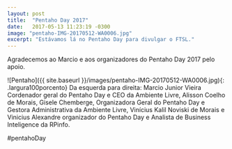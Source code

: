 ```yaml
---
layout: post
title:  "Pentaho Day 2017"
date:   2017-05-13 11:23:19 -0300
image: "pentaho-IMG-20170512-WA0006.jpg"
excerpt: "Estávamos lá no Pentaho Day para divulgar o FTSL."
---
```


Agradecemos ao Marcio e aos organizadores do Pentaho Day 2017 pelo apoio.

![Pentaho]({{ site.baseurl }}/images/pentaho-IMG-20170512-WA0006.jpg){: .largura100porcento}
Da esquerda para direita: Marcio Junior Vieira Cordenador geral do Pentaho Day e CEO da Ambiente Livre, Alisson Coelho de Morais, Gisele Chemberge, Organizadora Geral do Pentaho Day e Gestora Administrativa da Ambiente Livre, Vinícius Kalil Noviski de Morais e Vinicius Alexandre organizador do Pentaho Day e Analista de Business Inteligence da RPinfo.

#pentahoDay
